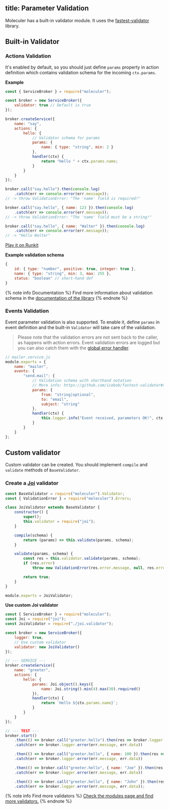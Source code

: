 title: Parameter Validation
---
Moleculer has a built-in validator module. It uses the [fastest-validator](https://github.com/icebob/fastest-validator) library.

## Built-in Validator
### Actions Validation
It's enabled by default, so you should just define `params` property in action definition which contains validation schema for the incoming `ctx.params`.

**Example**
```js
const { ServiceBroker } = require("moleculer");

const broker = new ServiceBroker({
    validator: true // Default is true
});

broker.createService({
    name: "say",
    actions: {
        hello: {
            // Validator schema for params
            params: {
                name: { type: "string", min: 2 }
            },
            handler(ctx) {
                return "Hello " + ctx.params.name;
            }
        }
    }
});

broker.call("say.hello").then(console.log)
    .catch(err => console.error(err.message));
// -> throw ValidationError: "The 'name' field is required!"

broker.call("say.hello", { name: 123 }).then(console.log)
    .catch(err => console.error(err.message));
// -> throw ValidationError: "The 'name' field must be a string!"

broker.call("say.hello", { name: "Walter" }).then(console.log)
    .catch(err => console.error(err.message));
// -> "Hello Walter"

```
[Play it on Runkit](https://runkit.com/icebob/moleculer-validation-example)

**Example validation schema**
```js
{
    id: { type: "number", positive: true, integer: true },
    name: { type: "string", min: 3, max: 255 },
    status: "boolean" // short-hand def
}
```

{% note info Documentation %}
Find more information about validation schema in the [documentation of the library](https://github.com/icebob/fastest-validator#readme)
{% endnote %}

### Events Validation
Event parameter validation is also supported. To enable it, define `params` in event definition and the built-in `Validator` will take care of the validation.
> Please note that the validation errors are not sent back to the caller, as happens with action errors. Event validation errors are logged but you can also catch them with the [global error handler](broker.html#Global-error-handler).

```js
// mailer.service.js
module.exports = {
    name: "mailer",
    events: {
        "send.mail": {
            // Validation schema with shorthand notation
            // More info: https://github.com/icebob/fastest-validator#shorthand-definitions
            params: {
                from: "string|optional",
                to: "email",
                subject: "string"
            },
            handler(ctx) {
                this.logger.info("Event received, parameters OK!", ctx.params);
            }
        }
    }
};
```

## Custom validator
Custom validator can be created. You should implement `compile` and `validate` methods of `BaseValidator`.

### Create a [Joi](https://github.com/hapijs/joi) validator
```js
const BaseValidator = require("moleculer").Validator;
const { ValidationError } = require("moleculer").Errors;

class JoiValidator extends BaseValidator {
    constructor() {
        super();
        this.validator = require("joi");
    }

    compile(schema) {
        return (params) => this.validate(params, schema);
    }

    validate(params, schema) {
        const res = this.validator.validate(params, schema);
        if (res.error)
            throw new ValidationError(res.error.message, null, res.error.details);

        return true;
    }
}

module.exports = JoiValidator;
```

**Use custom Joi validator**
```js
const { ServiceBroker } = require("moleculer");
const Joi = require("joi");
const JoiValidator = require("./joi.validator");

const broker = new ServiceBroker({
    logger: true,
    // Use custom validator
    validator: new JoiValidator()
});

// --- SERVICE ---
broker.createService({
    name: "greeter",
    actions: {
        hello: {
            params: Joi.object().keys({
                name: Joi.string().min(4).max(30).required()
            }),
            handler(ctx) {
                return `Hello ${ctx.params.name}`;
            }
        }
    }
});

// --- TEST ---
broker.start()
    .then(() => broker.call("greeter.hello").then(res => broker.logger.info(res)))
    .catch(err => broker.logger.error(err.message, err.data))

    .then(() => broker.call("greeter.hello", { name: 100 }).then(res => broker.logger.info(res)))
    .catch(err => broker.logger.error(err.message, err.data))

    .then(() => broker.call("greeter.hello", { name: "Joe" }).then(res => broker.logger.info(res)))
    .catch(err => broker.logger.error(err.message, err.data))

    .then(() => broker.call("greeter.hello", { name: "John" }).then(res => broker.logger.info(res)))
    .catch(err => broker.logger.error(err.message, err.data));
```

{% note info Find more validators %}
[Check the modules page and find more validators.](/modules.html#validation)
{% endnote %}